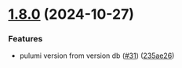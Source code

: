# [1.8.0](https://github.com/arpanrec/arpanrec.nebula/compare/1.7.0...1.8.0) (2024-10-27)


### Features

* pulumi version from version db ([#31](https://github.com/arpanrec/arpanrec.nebula/issues/31)) ([235ae26](https://github.com/arpanrec/arpanrec.nebula/commit/235ae26748974c4e82c47f78f6e1ede4728120ab))
